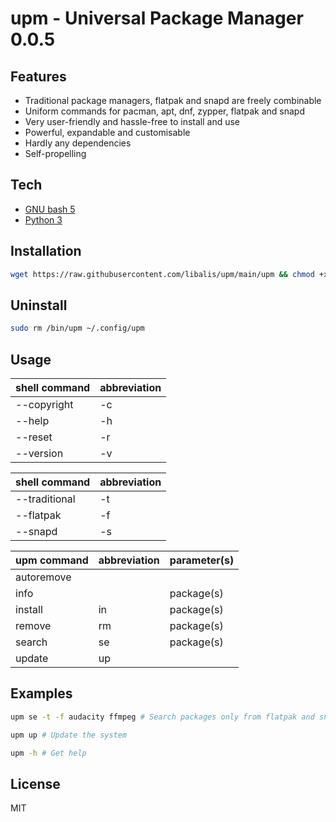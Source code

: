 # upm - Universal Package Manager 0.0.5
## Features
- Traditional package managers, flatpak and snapd are freely combinable
- Uniform commands for pacman, apt, dnf, zypper, flatpak and snapd
- Very user-friendly and hassle-free to install and use
- Powerful, expandable and customisable
- Hardly any dependencies
- Self-propelling

## Tech
- [GNU bash 5](https://www.gnu.org/software/bash/)
- [Python 3](https://www.python.org/)

## Installation
```sh
wget https://raw.githubusercontent.com/libalis/upm/main/upm && chmod +x upm && sudo mv upm /bin/
```

## Uninstall
```sh
sudo rm /bin/upm ~/.config/upm
```

## Usage
| shell command | abbreviation |
| ------ | ------ |
| --copyright | -c | none |
| --help | -h |
| --reset | -r |
| --version | -v |

| shell command | abbreviation |
| ------ | ------ |
| --traditional | -t |
| --flatpak | -f |
| --snapd | -s |

| upm command | abbreviation | parameter(s) |
| ------ | ------ | ------ |
| autoremove |
| info | | package(s) |
| install | in | package(s) |
| remove | rm | package(s) |
| search | se | package(s) |
| update | up |

## Examples
```sh
upm se -t -f audacity ffmpeg # Search packages only from flatpak and snapd
```

```sh
upm up # Update the system
```

```sh
upm -h # Get help
```

## License
MIT
